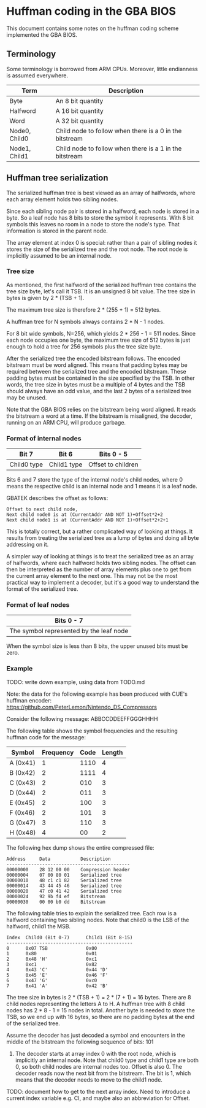 <!--
SPDX-FileCopyrightText: 2024 Thomas Mathys
SPDX-License-Identifier: MIT
-->

# Huffman coding in the GBA BIOS

This document contains some notes on the huffman coding scheme
implemented the GBA BIOS.

## Terminology

Some terminology is borrowed from ARM CPUs.
Moreover, little endianness is assumed everywhere.

|Term         |Description                                            |
|-------------|-------------------------------------------------------|
|Byte         |An 8 bit quantity                                      |
|Halfword     |A 16 bit quantity                                      |
|Word         |A 32 bit quantity                                      |
|Node0, Child0|Child node to follow when there is a 0 in the bitstream|
|Node1, Child1|Child node to follow when there is a 1 in the bitstream|

## Huffman tree serialization

The serialized huffman tree is best viewed as an array of halfwords,
where each array element holds two sibling nodes.

Since each sibling node pair is stored in a halfword, each node is
stored in a byte. So a leaf node has 8 bits to store the symbol
it represents. With 8 bit symbols this leaves no room in a node to
store the node's type. That information is stored in the parent node.

The array element at index 0 is special: rather than a pair of
sibling nodes it stores the size of the serialized tree and
the root node. The root node is implicitly assumed to be an internal
node.

### Tree size

As mentioned, the first halfword of the serialized huffman tree
contains the tree size byte, let's call it TSB. It is an unsigned
8 bit value. The tree size in bytes is given by 2 * (TSB + 1).

The maximum tree size is therefore 2 * (255 + 1) = 512 bytes.

A huffman tree for N symbols always contains 2 * N - 1 nodes.

For 8 bit wide symbols, N=256, which yields 2 * 256 - 1 = 511 nodes.
Since each node occupies one byte, the maximum tree size of
512 bytes is just enough to hold a tree for 256 symbols plus the
tree size byte.

After the serialized tree the encoded bitstream follows.
The encoded bitstream must be word aligned. This means that padding
bytes may be required between the serialized tree and the encoded
bitstream. These padding bytes must be contained in the size
specified by the TSB. In other words, the tree size in bytes must be
a multiple of 4 bytes and the TSB should always have an odd value,
and the last 2 bytes of a serialized tree may be unused.

Note that the GBA BIOS relies on the bitstream being word aligned.
It reads the bitstream a word at a time. If the bitstream is
misaligned, the decoder, running on an ARM CPU, will produce garbage.

### Format of internal nodes

|Bit 7      |Bit 6      |Bits 0 - 5        |
|-----------|-----------|------------------|
|Child0 type|Child1 type|Offset to children|

Bits 6 and 7 store the type of the internal node's child nodes,
where 0 means the respective child is an internal node and 1 means
it is a leaf node.

GBATEK describes the offset as follows:

```
Offset to next child node,
Next child node0 is at (CurrentAddr AND NOT 1)+Offset*2+2
Next child node1 is at (CurrentAddr AND NOT 1)+Offset*2+2+1
```

This is totally correct, but a rather complicated way of looking at
things. It results from treating the serialized tree as a lump of
bytes and doing all byte addressing on it.

A simpler way of looking at things is to treat the serialized tree as
an array of halfwords, where each halfword holds two sibling nodes.
The offset can then be interpreted as the number of array elements
plus one to get from the current array element to the next one.
This may not be the most practical way to implement a decoder,
but it's a good way to understand the format of the serialized tree.

### Format of leaf nodes

|Bits 0 - 7                             |
|---------------------------------------|
|The symbol represented by the leaf node|

When the symbol size is less than 8 bits, the upper unused bits must
be zero.

### Example

TODO: write down example, using data from TODO.md

Note: the data for the following example has been produced with CUE's
huffman encoder: https://github.com/PeterLemon/Nintendo_DS_Compressors

Consider the following message: ABBCCDDEEFFGGGHHHH

The following table shows the symbol frequencies and the resulting
huffman code for the message:

|Symbol  |Frequency|Code|Length|
|--------|---------|----|------|
|A (0x41)|1        |1110|4     |
|B (0x42)|2        |1111|4     |
|C (0x43)|2        |010 |3     |
|D (0x44)|2        |011 |3     |
|E (0x45)|2        |100 |3     |
|F (0x46)|2        |101 |3     |
|G (0x47)|3        |110 |3     |
|H (0x48)|4        |00  |2     |

The following hex dump shows the entire compressed file:

```
Address     Data           Description
---------------------------------------------
00000000    28 12 00 00    Compression header
00000004    07 00 80 01    Serialized tree
00000010    48 c1 c1 82    Serialized tree
00000014    43 44 45 46    Serialized tree
00000020    47 c0 41 42    Serialized tree
00000024    92 9b f4 ef    Bitstream
00000030    00 00 b0 dd    Bitstream
```

The following table tries to explain the serialized tree.
Each row is a halfword containing two sibling nodes.
Note that child0 is the LSB of the halfword, child1 the MSB.

```
Index  Child0 (Bit 0-7)      Child1 (Bit 8-15)
----------------------------------------------
0      0x07 TSB              0x00
1      0x80                  0x01
2      0x48 'H'              0xc1
3      0xc1                  0x82
4      0x43 'C'              0x44 'D'
5      0x45 'E'              0x46 'F'
6      0x47 'G'              0xc0
7      0x41 'A'              0x42 'B'
```

The tree size in bytes is 2 * (TSB + 1) = 2 * (7 + 1) = 16 bytes.
There are 8 child nodes representing the letters A to H.
A huffman tree with 8 child nodes has 2 * 8 - 1 = 15 nodes in total.
Another byte is needed to store the TSB, so we end up with 16 bytes,
so there are no padding bytes at the end of the serialized tree.

Assume the decoder has just decoded a symbol and encounters in
the middle of the bitstream the following sequence of bits: 101

1. The decoder starts at array index 0 with the root node, which is
   implicitly an internal node. Note that child0 type and child1 type
   are both 0, so both child nodes are internal nodes too.
   Offset is also 0. The decoder reads now the next bit from the
   bitstream. The bit is 1, which means that the decoder needs to
   move to the child1 node.

TODO: document how to get to the next array index. Need to introduce a current index variable
      e.g. CI, and maybe also an abbreviation for Offset.
